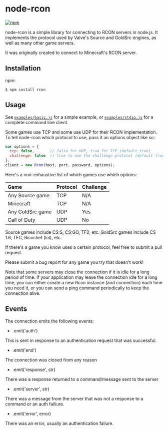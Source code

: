 # node-rcon

[![npm](https://img.shields.io/npm/v/rcon.svg)](https://www.npmjs.com/package/rcon)

node-rcon is a simple library for connecting to RCON servers in node.js.
It implements the protocol used by Valve's Source and GoldSrc engines,
as well as many other game servers.

It was originally created to connect to Minecraft's RCON server.

## Installation

npm:

    $ npm install rcon

## Usage

See [`examples/basic.js`](https://github.com/pushrax/node-rcon/blob/master/examples/basic.js) for a simple example, or
[`examples/stdio.js`](https://github.com/pushrax/node-rcon/blob/master/examples/stdio.js) for a complete command line client.

Some games use TCP and some use UDP for their RCON implementation. To tell
node-rcon which protocol to use, pass it an options object like so:

```javascript
var options = {
  tcp: false,       // false for UDP, true for TCP (default true)
  challenge: false  // true to use the challenge protocol (default true)
};
client = new Rcon(host, port, password, options);
```

Here's a non-exhaustive list of which games use which options:

| Game              | Protocol  | Challenge |
| :---------------- | :-------- | :-------- |
| Any Source game   | TCP       | N/A       |
| Minecraft         | TCP       | N/A       |
| Any GoldSrc game  | UDP       | Yes       |
| Call of Duty      | UDP       | No        |

Source games include CS:S, CS:GO, TF2, etc. GoldSrc games include CS 1.6, TFC,
Ricochet (lol), etc.

If there's a game you know uses a certain protocol, feel free to submit a pull
request.

Please submit a bug report for any game you try that doesn't work!

Note that some servers may close the connection if it is idle for a long period of time.
If your application may leave the connection idle for a long time, you can either create a
new Rcon instance (and connection) each time you need it, or you can send a ping command
periodically to keep the connection alive.

## Events

The connection emits the following events:

- .emit('auth')

This is sent in response to an authentication request that was successful.

- .emit('end')

The connection was closed from any reason

- .emit('response', str)

There was a response returned to a command/message sent to the server

- .emit('server', str)

There was a message from the server that was not a response to a command or an auth failiure.

- .emit('error', error)

There was an error, usually an authentication failure.
